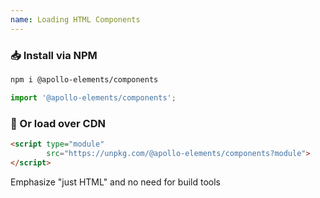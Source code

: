 ```yaml
---
name: Loading HTML Components
---
```


### 📥 Install via NPM

```sh
npm i @apollo-elements/components
```
```js
import '@apollo-elements/components';
```

### 🚛 Or load over CDN

```html
<script type="module"
        src="https://unpkg.com/@apollo-elements/components?module">
</script>
```

<aside slot="presenter">Emphasize "just HTML" and no need for build tools</aside>
